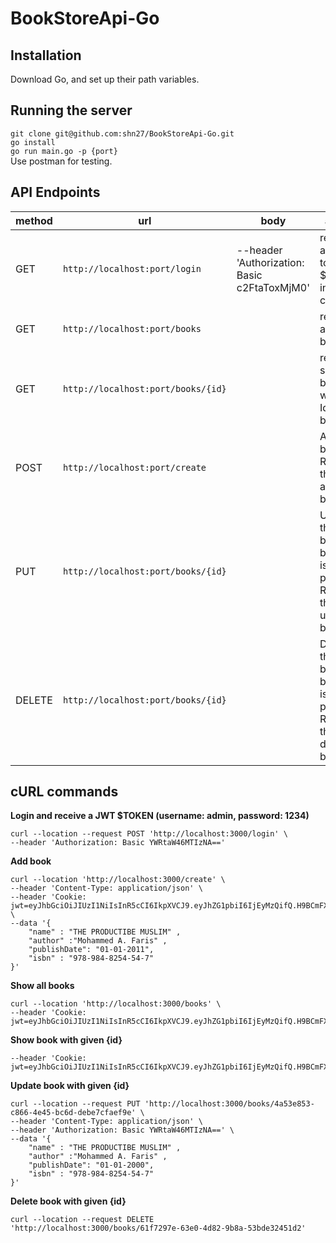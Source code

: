 # BookStoreApi-Go


**Installation**
-----------------------------------------------------------------
Download Go, and set up their path variables.

**Running the server**
-----------------------------------------------------------------
```git clone git@github.com:shn27/BookStoreApi-Go.git``` </br>
```go install``` </br>
```go run main.go -p {port}```</br>
Use postman for testing.



**API Endpoints**
-----------------------------------------------------------------
|method|url|body|action
|-----|----|---|---|
|GET| `http://localhost:port/login` | --header 'Authorization: Basic c2FtaToxMjM0' | returns a JWT token $TOKEN into cookies|
|GET| `http://localhost:port/books` |   | returns all the books.|
|GET| `http://localhost:port/books/{id}` |   | return a single book where Id = bookId.|
|POST| `http://localhost:port/create` |   | Add the book. Return the addded book.|
|PUT| `http://localhost:port/books/{id}` |   | Update the book if bookId is present. Return the updated book.|
|DELETE| `http://localhost:port/books/{id}` |   | Delete the book if bookId is present. Return the deleted book.


**cURL commands**
-----------------------------------------------------------------
**Login and receive a JWT $TOKEN (username: admin, password: 1234)**
```
curl --location --request POST 'http://localhost:3000/login' \
--header 'Authorization: Basic YWRtaW46MTIzNA=='
```

**Add book**
```
curl --location 'http://localhost:3000/create' \
--header 'Content-Type: application/json' \
--header 'Cookie: jwt=eyJhbGciOiJIUzI1NiIsInR5cCI6IkpXVCJ9.eyJhZG1pbiI6IjEyMzQifQ.H9BCmFXbBsuDHoZF2bYndpev4MOY4mCpY9GjVey0d6U' \
--data '{
    "name" : "THE PRODUCTIBE MUSLIM" ,
    "author" :"Mohammed A. Faris" ,
    "publishDate": "01-01-2011",
    "isbn" : "978-984-8254-54-7"
}'
```

**Show all books**

```
curl --location 'http://localhost:3000/books' \
--header 'Cookie: jwt=eyJhbGciOiJIUzI1NiIsInR5cCI6IkpXVCJ9.eyJhZG1pbiI6IjEyMzQifQ.H9BCmFXbBsuDHoZF2bYndpev4MOY4mCpY9GjVey0d6U'
```


**Show book with given {id}**

```curl --location 'http://localhost:3000/books/76eb1080-9016-4d8c-9262-a6cb253f7675' \
--header 'Cookie: jwt=eyJhbGciOiJIUzI1NiIsInR5cCI6IkpXVCJ9.eyJhZG1pbiI6IjEyMzQifQ.H9BCmFXbBsuDHoZF2bYndpev4MOY4mCpY9GjVey0d6U'
```

**Update book with given {id}**
```
curl --location --request PUT 'http://localhost:3000/books/4a53e853-c866-4e45-bc6d-debe7cfaef9e' \
--header 'Content-Type: application/json' \
--header 'Authorization: Basic YWRtaW46MTIzNA==' \
--data '{
    "name" : "THE PRODUCTIBE MUSLIM" ,
    "author" :"Mohammed A. Faris" ,
    "publishDate": "01-01-2000",
    "isbn" : "978-984-8254-54-7"
}'
```

**Delete book with given {id}**
```
curl --location --request DELETE 'http://localhost:3000/books/61f7297e-63e0-4d82-9b8a-53bde32451d2'
```
